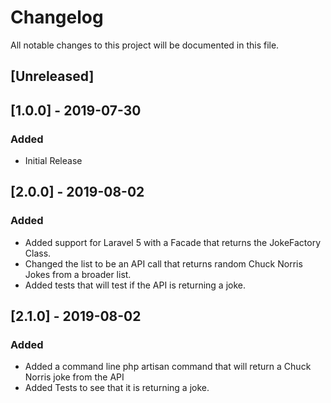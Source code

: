 # Changelog
All notable changes to this project will be documented in this file.

## [Unreleased]

## [1.0.0] - 2019-07-30
### Added
- Initial Release

## [2.0.0] - 2019-08-02
### Added
- Added support for Laravel 5 with a Facade that returns the JokeFactory Class.
- Changed the list to be an API call that returns random Chuck Norris Jokes from a broader list.
- Added tests that will test if the API is returning a joke.

## [2.1.0] - 2019-08-02
### Added
- Added a command line php artisan command that will return a Chuck Norris joke from the API
- Added Tests to see that it is returning a joke.
